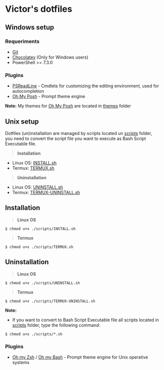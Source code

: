 # Victor's dotfiles

## Windows setup

### Requeriments
* [Git](https://git-scm.com/)
* [Chocolatey](https://chocolatey.org/) (Only for Windows users)
* PowerShell >= 7.3.0

### Plugins
* [PSReadLine](https://github.com/PowerShell/PSReadLine) - Cmdlets for customizing the editing environment, used for autocompletion
* [Oh My Posh](https://ohmyposh.dev/) - Prompt theme engine

**Note:** My themes for [Oh My Posh](https://ohmyposh.dev/) are located in [themes](/windows/themes) folder

## Unix setup
Dotfiles (un)installation are managed by scripts located un [scripts](/scripts/) folder, you need to convert the script file you want to execute as Bash Script Executable file.

> **Installation**
* Linux OS: [INSTALL.sh](/scripts/INSTALL.sh)
* Termux: [TERMUX.sh](/scripts/TERMUX.sh)

> **Uninstallation**
* Linux OS: [UNINSTALL.sh](/scripts/UNINSTALL.sh)
* Termux: [TERMUX-UNINSTALL.sh](/scripts/TERMUX-UNINSTALL.sh)

## Installation

> **Linux OS**
```
$ chmod u+x ./scripts/INSTALL.sh
```

> **Termux**
```
$ chmod u+x ./scripts/TERMUX.sh
```

## Uninstallation

> **Linux OS**
```
$ chmod u+x ./scripts/UNINSTALL.sh
```

> **Termux**
```
$ chmod u+x ./scripts/TERMUX-UNINSTALL.sh
```

**Note:**
* If you want to convert to Bash Script Executable file all scripts located in [scripts](/scripts/) folder, type the following command:

```
$ chmod u+x ./scripts/*.sh
```

### Plugins
* [Oh my Zsh](https://ohmyz.sh/) / [Oh my Bash](https://ohmybash.nntoan.com/) - Prompt theme engine for Unix operative systems
